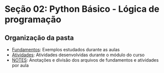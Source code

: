 # Seção 02: Python Básico - Lógica de programação

## Organização da pasta
* [Fundamentos](https://github.com/jgarconi/CursoPython/tree/master/secao02/fundamentos): Exemplos estudados durante as aulas
* [Atividades](https://github.com/jgarconi/CursoPython/tree/master/secao02/atividades): Atividades desenvolvidas durante o módulo do curso
* [NOTES](https://github.com/jgarconi/CursoPython/tree/master/secao02/NOTES.md): Anotações e divisão dos arquivos de fundamentos e atividades por aula
